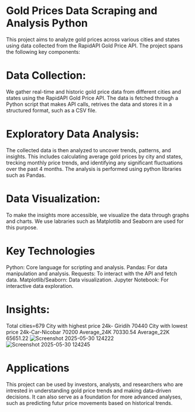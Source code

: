 # Gold Prices Data Scraping and Analysis Python

This project aims to analyze gold prices across various cities and states using data collected from the RapidAPI Gold Price API. The project spans the following key components:

# Data Collection:
We gather real-time and historic gold price data from different cities and states using the RapidAPI Gold Price API. The data is fetched through a Python script that makes API calls, retrives the data and stores it in a structured format, such as a CSV file.

# Exploratory Data Analysis:
The collected data is then analyzed to uncover trends, patterns, and insights. This includes calculating average gold prices by city and states, trecking monthly price trends, and identifying any significant fluctuations over the past 4 months. The analysis is performed using python libraries such as Pandas.

# Data Visualization:
To make the insights more accessible, we visualize the data through graphs and charts. We use labraries such as Matplotlib and Seaborn are used for this purpose.

# Key Technologies
Python: Core language for scripting and analysis.
Pandas: For data manipulation and analysis.
Requests: To interact with the API and fetch data.
Matplotlib/Seaborn: Data visualization.
Jupyter Notebook: For interactive data exploration.

# Insights:
Total cities=679
City with highest price 24k- Giridih 70440
City with lowest price 24k-Car-Nicobar 70200
Average_24K 70330.54
Average_22K 65651.22
![Screenshot 2025-05-30 124222](https://github.com/user-attachments/assets/6e585ede-7803-46d1-8eab-84c6160a1a86)
![Screenshot 2025-05-30 124245](https://github.com/user-attachments/assets/30f80bff-5e6a-431f-9d84-ea50a0c77c2c)

# Applications
This project can be used by investors, analysts, and researchers who are intrested in understanding gold price trends and making data-driven decisions. It can also serve as a foundation for more advanced analyses, such as predicting futur price movements based on historical trends.
